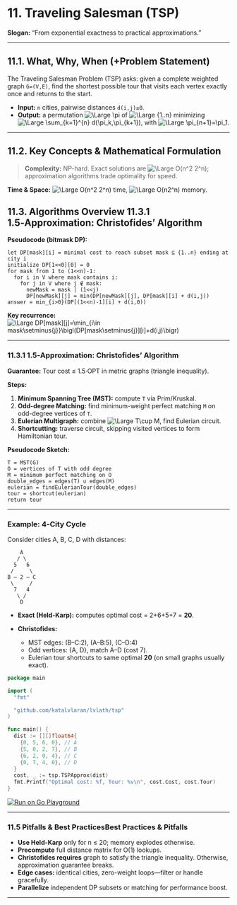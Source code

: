 # **11. Traveling Salesman (TSP)**

**Slogan:** “From exponential exactness to practical approximations.”

---

## 11.1. What, Why, When (+Problem Statement)

The Traveling Salesman Problem (TSP) asks: given a complete weighted graph `G=(V,E)`, find the shortest possible tour that visits each vertex exactly once and returns to the start.

* **Input:** `n` cities, pairwise distances `d(i,j)≥0`.
* **Output:** a permutation ![\Large \pi](https://latex.codecogs.com/svg.image?\large&space;\pi) of ![\Large \{1..n\}](https://latex.codecogs.com/svg.image?\large&space;\{1..n\}) minimizing ![\Large \sum_{k=1}^{n} d(\pi_k,\pi_{k+1})](https://latex.codecogs.com/svg.image?\large&space;\sum_{k=1}^{n}d(\pi_k,\pi_{k&plus;1})), with ![\Large \pi_{n+1}=\pi_1](https://latex.codecogs.com/svg.image?\large&space;\pi_{n&plus;1}=\pi_1).

---
## 11.2. Key Concepts & Mathematical Formulation 

> **Complexity:** NP-hard. Exact solutions are ![\Large O(n^2 2^n)](https://latex.codecogs.com/svg.image?\large&space;O(n^2&space;2^n)); approximation algorithms trade optimality for speed.

**Time & Space:** ![\Large O(n^2 2^n)](https://latex.codecogs.com/svg.image?\large&space;O(n^2&space;2^n)) time, ![\Large O(n2^n)](https://latex.codecogs.com/svg.image?\large&space;O(n2^n)) memory.

## 11.3. Algorithms Overview 11.3.1 1.5‑Approximation: Christofides’ Algorithm
**Pseudocode (bitmask DP):**

```text
let DP[mask][i] = minimal cost to reach subset mask ⊆ {1..n} ending at city i
initialize DP[1<<0][0] = 0
for mask from 1 to (1<<n)-1:
  for i in V where mask contains i:
    for j in V where j ∉ mask:
      newMask = mask | (1<<j)
      DP[newMask][j] = min(DP[newMask][j], DP[mask][i] + d(i,j))
answer = min_{i>0}(DP[(1<<n)-1][i] + d(i,0))
```

**Key recurrence:**
![\Large DP\[mask\]\[j\]=\min\_{i\in mask\setminus{j}}\bigl(DP\[mask\setminus{j}\]\[i\]+d(i,j)\bigr)](https://latex.codecogs.com/svg.image?%5Clarge%20DP%5Bmask%5D%5Bj%5D%3D%5Cmin_%7Bi%5Cin%20mask%5Csetminus%5C%7Bj%5C%7D%7D%5Cbigl%28DP%5Bmask%5Csetminus%5C%7Bj%5C%7D%5D%5Bi%5D%2Bd%28i%2Cj%29%5Cbigr%29)

---

### 11.3.1 1.5‑Approximation: Christofides’ Algorithm

**Guarantee:** Tour cost ≤ 1.5·OPT in metric graphs (triangle inequality).

**Steps:**

1. **Minimum Spanning Tree (MST):** compute `T` via Prim/Kruskal.
2. **Odd-degree Matching:** find minimum-weight perfect matching `M` on odd-degree vertices of `T`.
3. **Eulerian Multigraph:** combine ![\Large T\cup M](https://latex.codecogs.com/svg.image?\large&space;T\cup&space;M), find Eulerian circuit.
4. **Shortcutting:** traverse circuit, skipping visited vertices to form Hamiltonian tour.

**Pseudocode Sketch:**

```text
T = MST(G)
O = vertices of T with odd degree
M = minimum perfect matching on O
double_edges = edges(T) ∪ edges(M)
eulerian = findEulerianTour(double_edges)
tour = shortcut(eulerian)
return tour
```

---

### Example: 4‑City Cycle

Consider cities A, B, C, D with distances:

```
    A
   / \
  5   6
 /     \
B — 2 — C
 \     /
  7   4
   \ /
    D
```

* **Exact (Held-Karp):** computes optimal cost = 2+6+5+7 = **20**.
* **Christofides:**

    * MST edges: (B–C:2), (A–B:5), (C–D:4)
    * Odd vertices: {A, D}, match A–D (cost 7).
    * Eulerian tour shortcuts to same optimal **20** (on small graphs usually exact).

```go
package main

import (
  "fmt"

  "github.com/katalvlaran/lvlath/tsp"
)

func main() {
  dist := [][]float64{
    {0, 5, 6, 0}, // A
    {5, 0, 2, 7}, // B
    {6, 2, 0, 4}, // C
    {0, 7, 4, 0}, // D
  }
  cost, _ := tsp.TSPApprox(dist)
  fmt.Printf("Optimal cost: %f, Tour: %v\n", cost.Cost, cost.Tour)
}

```
[![Run on Go Playground](https://img.shields.io/badge/Go%20Playground-TSPApprox-blue?logo=go)](https://go.dev/play/p/b6hZKMMJiL4)

---

### 11.5  Pitfalls & Best PracticesBest Practices & Pitfalls

* **Use Held-Karp** only for n ≤ 20; memory explodes otherwise.
* **Precompute** full distance matrix for O(1) lookups.
* **Christofides requires** graph to satisfy the triangle inequality. Otherwise, approximation guarantee breaks.
* **Edge cases:** identical cities, zero-weight loops—filter or handle gracefully.
* **Parallelize** independent DP subsets or matching for performance boost.

---